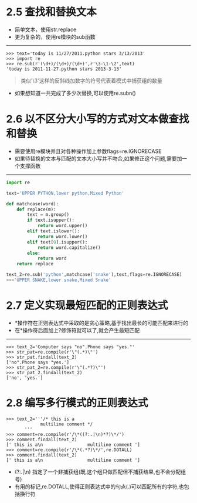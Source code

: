 # 2.5 查找和替换文本 #
* 简单文本，使用str.replace
* 更为复杂的，使用re模块的sub函数
***
	>>> text='today is 11/27/2011.python stars 3/13/2013'
	>>> import re
	>>> re.sub(r'(\d+)/(\d+)/(\d+)',r'\3-\1-\2',text)
	'today is 2011-11-27.python stars 2013-3-13'
>类似'\3'这样的反斜线加数字的符号代表着模式中捕获组的数量
* 如果想知道一共完成了多少次替换,可以使用re.subn()
# 2.6 以不区分大小写的方式对文本做查找和替换 #
* 需要使用re模块并且对各种操作加上参数flags=re.IGNORECASE 
* 如果待替换的文本与匹配的文本大小写并不吻合,如果修正这个问题,需要加一个支撑函数
***
```python
import re

text='UPPER PYTHON,lower python,Mixed Python'

def matchcase(word):
    def replace(m):
        text = m.group()
        if text.isupper():
            return word.upper()
        elif text.islower():
            return word.lower()
        elif text[0].isupper():
            return word.capitalize()
        else:
            return word
    return replace

text_2=re.sub('python',matchcase('snake'),text,flags=re.IGNORECASE)
>>>'UPPER SNAKE,lower snake,Mixed Snake'
```
# 2.7 定义实现最短匹配的正则表达式 #
* *操作符在正则表达式中采取的是贪心策略,基于找出最长的可能匹配来进行的
* 在*操作符后面加上?修饰符就可以了,就会产生最短匹配
***
	>>> text_2='Computer says "no".Phone says "yes."'
	>>> str_pat=re.compile(r'\"(.*)\"')
	>>> str_pat.findall(text_2)
	['no".Phone says "yes.']
	>>> str_pat_2=re.compile(r'\"(.*?)\"')
	>>> str_pat_2.findall(text_2)
	['no', 'yes.']
# 2.8 编写多行模式的正则表达式 #
	>>> text_2='''/* this is a
                 multiline comment */
           '''
	>>> comment=re.compile(r'/\*((?:.|\n)*?)\*/')
	>>> comment.findall(text_2)
	[' this is a\n                 multiline comment ']
	>>> comment=re.compile(r'/\*(.*?)\*/',re.DOTALL)
	>>> comment.findall(text_2)
	[' this is a\n                 multiline comment ']
* (?:.|\n) 指定了一个非捕获组(既,这个组只做匹配但不捕获结果,也不会分配组号)
* 有用的标记,re.DOTALL,使得正则表达式中的句点(.)可以匹配所有的字符,也包括换行符